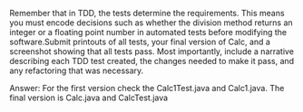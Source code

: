 Remember that in TDD, the tests determine the requirements. This
means you must encode decisions such as whether the division
method returns an integer or a floating point number in automated
tests before modifying the software.Submit printouts of all tests, your final version of Calc, and a
screenshot showing that all tests pass. Most importantly, include 
a narrative describing each TDD test created, the changes needed to
make it pass, and any refactoring that was necessary.


Answer:
For the first version check the Calc1Test.java and Calc1.java.
The final version is Calc.java and CalcTest.java
